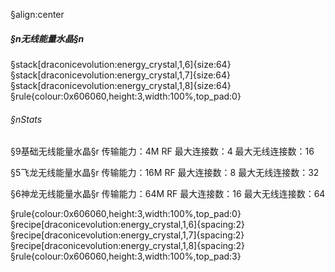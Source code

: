 §align:center
##### §n无线能量水晶§n
§stack[draconicevolution:energy_crystal,1,6]{size:64} §stack[draconicevolution:energy_crystal,1,7]{size:64} §stack[draconicevolution:energy_crystal,1,8]{size:64}
§rule{colour:0x606060,height:3,width:100%,top_pad:0}
###### §nStats

§9基础无线能量水晶§r
传输能力：4M RF
最大连接数：4
最大无线连接数：16

§5飞龙无线能量水晶§r
传输能力：16M RF
最大连接数：8
最大无线连接数：32

§6神龙无线能量水晶§r
传输能力：64M RF
最大连接数：16
最大无线连接数：64

§rule{colour:0x606060,height:3,width:100%,top_pad:0}
§recipe[draconicevolution:energy_crystal,1,6]{spacing:2}§recipe[draconicevolution:energy_crystal,1,7]{spacing:2}§recipe[draconicevolution:energy_crystal,1,8]{spacing:2}
§rule{colour:0x606060,height:3,width:100%,top_pad:3}